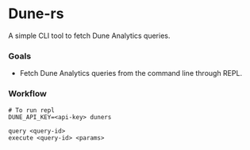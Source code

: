 # Dune-rs
A simple CLI tool to fetch Dune Analytics queries.

### Goals
- Fetch Dune Analytics queries from the command line through REPL.

### Workflow
```
# To run repl
DUNE_API_KEY=<api-key> duners

query <query-id>
execute <query-id> <params>
```